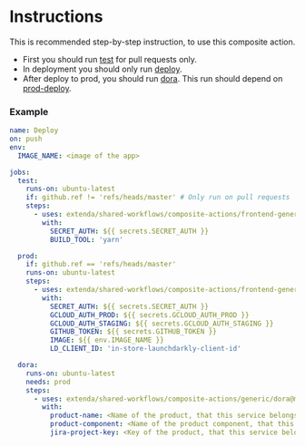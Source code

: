 # Instructions

This is recommended step-by-step instruction, to use this composite action.

- First you should run [test](./test/) for pull requests only.
- In deployment you should only run [deploy](./prod-deploy/).
- After deploy to prod, you should run [dora](../generic/dora).
  This run should depend on [prod-deploy](prod-deploy).

### Example

```yaml
name: Deploy
on: push
env:
  IMAGE_NAME: <image of the app>

jobs:
  test:
    runs-on: ubuntu-latest
    if: github.ref != 'refs/heads/master' # Only run on pull requests
    steps:
      - uses: extenda/shared-workflows/composite-actions/frontend-generic/test@master
        with:
          SECRET_AUTH: ${{ secrets.SECRET_AUTH }}
          BUILD_TOOL: 'yarn'

  prod:
    if: github.ref == 'refs/heads/master'
    runs-on: ubuntu-latest
    steps:
      - uses: extenda/shared-workflows/composite-actions/frontend-generic/prod-deploy@master
        with:
          SECRET_AUTH: ${{ secrets.SECRET_AUTH }}
          GCLOUD_AUTH_PROD: ${{ secrets.GCLOUD_AUTH_PROD }}
          GCLOUD_AUTH_STAGING: ${{ secrets.GCLOUD_AUTH_STAGING }}
          GITHUB_TOKEN: ${{ secrets.GITHUB_TOKEN }}
          IMAGE: ${{ env.IMAGE_NAME }}
          LD_CLIENT_ID: 'in-store-launchdarkly-client-id'

  dora:
    runs-on: ubuntu-latest
    needs: prod
    steps:
      - uses: extenda/shared-workflows/composite-actions/generic/dora@master
        with:
          product-name: <Name of the product, that this service belongs to in Jira> # example - IAM
          product-component: <Name of the product component, that this service belongs to in Jira> # example - IAM
          jira-project-key: <Key of the product, that this service belongs to in Jira> # example - HII
```

